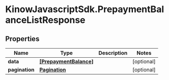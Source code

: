 # KinowJavascriptSdk.PrepaymentBalanceListResponse

## Properties
Name | Type | Description | Notes
------------ | ------------- | ------------- | -------------
**data** | [**[PrepaymentBalance]**](PrepaymentBalance.md) |  | [optional] 
**pagination** | [**Pagination**](Pagination.md) |  | [optional] 


